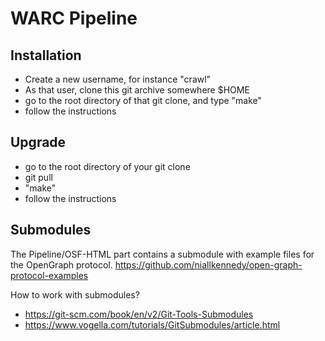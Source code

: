 # WARC Pipeline

## Installation

  - Create a new username, for instance "crawl"
  - As that user, clone this git archive somewhere $HOME
  - go to the root directory of that git clone, and type "make"
  - follow the instructions

## Upgrade

  - go to the root directory of your git clone
  - git pull
  - "make"
  - follow the instructions

## Submodules

The Pipeline/OSF-HTML part contains a submodule with example files for the OpenGraph protocol.
https://github.com/niallkennedy/open-graph-protocol-examples

How to work with submodules?
  - https://git-scm.com/book/en/v2/Git-Tools-Submodules
  - https://www.vogella.com/tutorials/GitSubmodules/article.html
